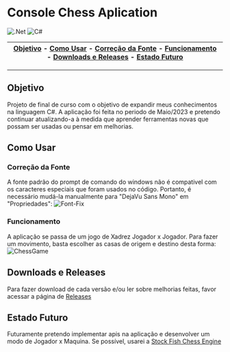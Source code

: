 # Console Chess Aplication
![.Net](https://img.shields.io/badge/.NET-5C2D91?style=for-the-badge&logo=.net&logoColor=white)
![C#](https://img.shields.io/badge/c%23-%23239120.svg?style=for-the-badge&logo=c-sharp&logoColor=white)

| [Objetivo](https://github.com/jvfonseca1/Console-Chess/tree/main#console-chess-aplication) - [Como Usar](https://github.com/jvfonseca1/Console-Chess/tree/main#como-usar) - [Correção da Fonte](https://github.com/jvfonseca1/Console-Chess/tree/main#correção-da-fonte) - [Funcionamento](https://github.com/jvfonseca1/Console-Chess/tree/main#funcionamento) - [Downloads e Releases](https://github.com/jvfonseca1/Console-Chess/tree/main#funcionamento) - [Estado Futuro](https://github.com/jvfonseca1/Console-Chess/tree/main#estado-futuro) |
:----------------------------------------------------------: |
---
## Objetivo
Projeto de final de curso com o objetivo de expandir meus conhecimentos na linguagem C#. A aplicação foi feita no periodo de Maio/2023 e pretendo continuar atualizando-a à medida que aprender ferramentas novas que possam ser usadas ou pensar em melhorias.

## Como Usar
### Correção da Fonte
A fonte padrão do prompt de comando do windows não é compativel com os caracteres especiais que foram usados no código. Portanto, é necessário mudá-la manualmente para "DejaVu Sans Mono" em "Propriedades":
![Font-Fix](https://github.com/jvfonseca1/Console-Chess/assets/92554709/bdc0b057-9b52-42af-90e8-772bf20fb165)

### Funcionamento
A aplicação se passa de um jogo de Xadrez Jogador x Jogador. Para fazer um movimento, basta escolher as casas de origem e destino desta forma:
![ChessGame](https://github.com/jvfonseca1/Console-Chess/assets/92554709/5d92840b-79d8-47fe-8b64-3d3218ffb675)

## Downloads e Releases
Para fazer download de cada versão e/ou ler sobre melhorias feitas, favor acessar a página de <a href = "https://github.com/jvfonseca1/Console-Chess/releases">Releases</a>

## Estado Futuro
Futuramente pretendo implementar apis na aplicação e desenvolver um modo de Jogador x Maquina. Se possível, usarei a <a href = "https://stockfishchess.org">Stock Fish Chess Engine</a>
